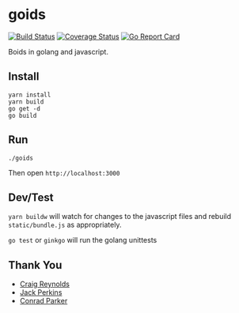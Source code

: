 goids
=====
[![Build Status](https://travis-ci.org/taybin/goids.svg?branch=master)](https://travis-ci.org/taybin/goids)
[![Coverage Status](https://coveralls.io/repos/github/taybin/goids/badge.svg?branch=master)](https://coveralls.io/github/taybin/goids?branch=master)
[![Go Report Card](https://goreportcard.com/badge/github.com/taybin/goids)](https://goreportcard.com/report/github.com/taybin/goids)

Boids in golang and javascript.

Install
-------
```
yarn install
yarn build
go get -d
go build
```

Run
---
```
./goids
```

Then open `http://localhost:3000`

Dev/Test
--------
`yarn buildw` will watch for changes to the javascript files and rebuild
`static/bundle.js` as appropriately.

`go test` or `ginkgo` will run the golang unittests

Thank You
---------
* [Craig Reynolds](http://www.red3d.com/cwr/boids/)
* [Jack Perkins](https://github.com/jackaperkins/boids)
* [Conrad Parker](http://www.kfish.org/boids/pseudocode.html)
